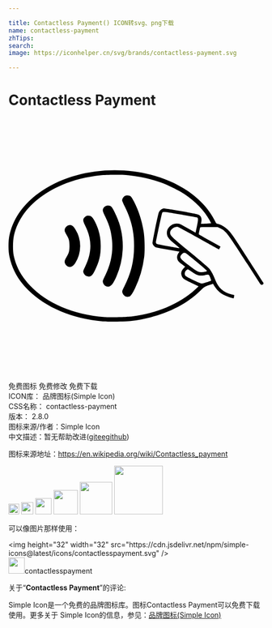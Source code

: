 ```yaml
---

title: Contactless Payment() ICON转svg、png下载
name: contactless-payment
zhTips: 
search: 
image: https://iconhelper.cn/svg/brands/contactless-payment.svg

---
```


# Contactless Payment  <small style="font-size: 60%;font-weight: 100"></small>

<div id="svg" class="svg-wrap">
<svg role="img" xmlns="http://www.w3.org/2000/svg" viewBox="0 0 24 24"><title>Contactless Payment icon</title><path d="M8.878 19.1c-2.861-.25-5.385-1.312-7.03-2.954-.936-.936-1.504-1.952-1.76-3.149-.118-.544-.117-1.448 0-1.997.357-1.664 1.433-3.12 3.126-4.23 3.862-2.533 9.778-2.52 13.604.03.508.338.836.607 1.296 1.06.58.573.988 1.142 1.418 1.98.016.03.095.07.176.086.27.056.633.268.924.54.226.21.401.44.832 1.093.435.658 2.404 3.697 2.524 3.896.046.078-.046.202-.15.202-.073 0-.126-.05-.234-.22l-1.116-1.732c-1.9-2.942-2.003-3.078-2.532-3.343l-.278-.14h-.817c-.816 0-.817.001-.837.087-.108.47-.128.586-.104.608.015.014.478.278 1.03.586l1.002.562-.062.131c-.035.072-.074.132-.088.132-.014 0-.858-.468-1.875-1.039-1.018-.57-1.91-1.054-1.982-1.074-.29-.08-.734.24-.734.529 0 .292.087.378 1.874 1.841 1.115.914 1.753 1.462 1.85 1.592.178.236.357.584.523 1.012.29.754.763 1.174 1.538 1.368l.255.064-.021.14a.667.667 0 01-.037.157c-.033.037-.547-.127-.844-.27-.465-.223-.785-.541-1.099-1.094a5.565 5.565 0 00-.405.139c-.391.142-.41.154-.78.515-1.576 1.538-3.836 2.521-6.566 2.855-.443.055-2.15.079-2.621.037zm2.717-.473c1.252-.166 2.223-.414 3.24-.83 1.067-.437 2.073-1.065 2.777-1.733l.277-.264-.698-.333c-.746-.357-.82-.416-.915-.735-.06-.2.008-.415.198-.621l.149-.161-.324-.246c-.256-.195-.336-.28-.386-.41a.65.65 0 01.079-.616l.098-.138-1.023-.18a26.154 26.154 0 01-1.166-.222c-.153-.046-.31-.22-.35-.391-.022-.092.48-2.54.592-2.89a.67.67 0 01.426-.376c.169-.031 3.185.499 3.335.587.238.138.313.362.238.705l-.032.144h.167c.092 0 .31-.012.483-.025l.316-.025-.157-.29c-.474-.882-1.33-1.768-2.388-2.472-.494-.328-1.547-.847-2.181-1.074a13.51 13.51 0 00-3.043-.674c-.575-.06-2.082-.06-2.64.001-1.339.146-2.554.449-3.617.902C2.59 7.309.935 9.046.512 11.027c-.11.517-.12 1.423-.018 1.894.224 1.04.713 1.941 1.509 2.78 1.62 1.707 4.097 2.756 7.066 2.994.397.031 2.121-.015 2.526-.068zm-.543-1.864c-.153-.044-.308-.227-.34-.4-.022-.114.004-.192.166-.506.656-1.27.941-2.437.941-3.855 0-1.37-.252-2.435-.879-3.713-.135-.274-.245-.529-.245-.565 0-.136.114-.333.237-.41.169-.107.452-.087.588.04.052.05.187.271.3.494.449.88.756 1.847.908 2.853.094.623.113 1.803.038 2.373a9.33 9.33 0 01-.86 2.909c-.27.555-.438.784-.58.784a.418.418 0 00-.101.015.421.421 0 01-.173-.019zm-1.826-.955c-.234-.069-.404-.357-.336-.573.017-.052.127-.293.246-.535.502-1.024.711-2.123.609-3.201-.084-.886-.243-1.445-.643-2.263-.269-.549-.281-.634-.125-.854.148-.21.519-.245.713-.066.135.124.555 1 .716 1.496a7.106 7.106 0 01-.232 5.016c-.352.826-.599 1.081-.948.98zm-1.882-.969a.57.57 0 01-.304-.374c-.021-.094.014-.198.187-.547.632-1.28.639-2.514.02-3.765-.271-.55-.277-.659-.047-.876.113-.107.161-.126.32-.126.267 0 .406.135.644.625.367.754.518 1.408.516 2.246 0 .86-.141 1.452-.533 2.247-.225.455-.336.575-.56.606a.525.525 0 01-.243-.036zm-1.757-.902a.592.592 0 01-.286-.34c-.043-.152-.008-.273.165-.557.222-.365.274-.56.274-1.038 0-.477-.052-.673-.274-1.038a2.046 2.046 0 01-.168-.329c-.071-.24.129-.535.398-.586.228-.043.385.06.595.387a2.96 2.96 0 010 3.155c-.215.332-.454.45-.704.346zm13.09 1.473c.203-.073.379-.141.39-.153.012-.011-.027-.141-.087-.289-.122-.302-.102-.295-.534-.212-.468.09-.739.01-1.25-.366-.14-.103-.283-.187-.32-.187-.036 0-.115.053-.177.119-.13.14-.15.36-.044.49.093.113 1.377.724 1.53.727.067.002.289-.056.492-.129zm-.202-.983c.19-.038.211-.051.178-.112-.036-.068-1.812-1.542-1.966-1.632-.127-.074-.23-.057-.335.056-.309.33-.273.4.526 1.013.964.738 1.066.782 1.597.675zm-2.384-2.231c0-.01-.201-.183-.448-.385-.608-.501-.738-.688-.738-1.058 0-.31.206-.608.538-.78a.966.966 0 01.625-.057c.118.038.648.325 1.383.748l.155.089.128-.606c.13-.62.133-.782.012-.82-.037-.011-.746-.14-1.575-.286-1.473-.26-1.634-.275-1.702-.164-.037.06-.597 2.656-.597 2.767 0 .055.028.124.062.152.034.029.512.132 1.062.23 1.062.191 1.095.196 1.095.17Z"/></svg>
</div>
<detail full-name='contactless-payment'></detail>

<div class="detail-page">
<p>
<span><span class="badge-success badge">免费图标</span> <span class="badge-success badge">免费修改</span>  <span class="badge-success badge">免费下载</span> </span>
<br/>
<span>
ICON库：
<span class="badge-secondary badge">品牌图标(Simple Icon)</span> 
</span>
<br/>
<span>
CSS名称：
<span class="badge-secondary badge">contactless-payment</span> 
</span>

<br/>
<span>
版本：
<span class="badge-secondary badge">2.8.0</span> 
</span>
<br/>
<span>图标来源/作者：<span class="badge-light badge">Simple Icon</span></span> 
<br/>
<span class="zh-detail">中文描述：暂无<span class="help-link"><span>帮助改进</span>(<a href="https://gitee.com/liuwave/icon-helper/edit/master/json/brands/contactless-payment.json" target="_blank" rel="noopener noreferrer">gitee</a><a href="https://github.com/liuwave/icon-helper/edit/master/json/brands/contactless-payment.json" target="_blank" rel="noopener noreferrer">github</a></span>)</span><br/>
</p>
</div><div class="description description alert alert-light"><p>图标来源地址：<a href="https://en.wikipedia.org/wiki/Contactless_payment" target="_blank" rel="noopener noreferrer">https://en.wikipedia.org/wiki/Contactless_payment</a></p></div>
<div class="alert alert-dark">
<img height="21" width="21" src="https://cdn.jsdelivr.net/npm/simple-icons@latest/icons/contactlesspayment.svg" />
<img height="24" width="24" src="https://cdn.jsdelivr.net/npm/simple-icons@latest/icons/contactlesspayment.svg" />
<img height="32" width="32" src="https://cdn.jsdelivr.net/npm/simple-icons@latest/icons/contactlesspayment.svg" />
<img height="48" width="48" src="https://cdn.jsdelivr.net/npm/simple-icons@latest/icons/contactlesspayment.svg" />
<img height="64" width="64" src="https://cdn.jsdelivr.net/npm/simple-icons@latest/icons/contactlesspayment.svg" />
<img height="96" width="96" src="https://cdn.jsdelivr.net/npm/simple-icons@latest/icons/contactlesspayment.svg" />

</div>
<div>
  <p>可以像图片那样使用：    
  </p>
  <div class="alert alert-primary" style="font-size: 14px">
    &lt;img height="32" width="32" src="https://cdn.jsdelivr.net/npm/simple-icons@latest/icons/contactlesspayment.svg" /&gt;
    <copy-btn content='<img height="32" width="32" src="https://cdn.jsdelivr.net/npm/simple-icons@latest/icons/contactlesspayment.svg" />'></copy-btn>
  </div>
  <div class="alert alert-secondary">
    <img height="32" width="32" src="https://cdn.jsdelivr.net/npm/simple-icons@latest/icons/contactlesspayment.svg" />contactlesspayment
    <copy-btn content="contactlesspayment" btn-title="复制图标名称"></copy-btn>
  </div>
</div>
<div class="icon-detail__container">
<p>关于“<b>Contactless Payment</b>”的评论:</p>
</div>
<Vssue title="关于“Contactless Payment”的评论" />
<div><p>Simple Icon是一个免费的品牌图标库。图标Contactless Payment可以免费下载使用。更多关于  Simple Icon的信息，参见：<a target="_blank" href="https://iconhelper.cn/brands.html">品牌图标(Simple Icon)</a>
</p></div>
